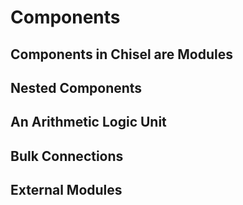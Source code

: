 # Components
## Components in Chisel are Modules
## Nested Components
## An Arithmetic Logic Unit
## Bulk Connections
## External Modules
